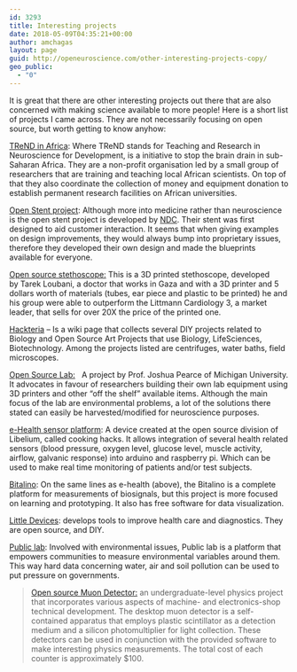 ```yaml
---
id: 3293
title: Interesting projects
date: 2018-05-09T04:35:21+00:00
author: amchagas
layout: page
guid: http://openeuroscience.com/other-interesting-projects-copy/
geo_public:
  - "0"
---
```

It is great that there are other interesting projects out there that are also concerned with making science available to more people! Here is a short list of projects I came across. They are not necessarily focusing on open source, but worth getting to know anyhow:

[TReND in Africa](http://trendinafrica.org/who-are-we/our-mission/): Where TReND stands for Teaching and Research in Neuroscience for Development, is a initiative to stop the brain drain in sub-Saharan Africa. They are a non-profit organisation led by a small group of researchers that are training and teaching local African scientists. On top of that they also coordinate the collection of money and equipment donation to establish permanent research facilities on African universities.

[Open Stent project](https://github.com/cbonsig/open-stent): Although more into medicine rather than neuroscience is the open stent project is developed by [NDC](http://www.nitinol.com/). Their stent was first designed to aid customer interaction. It seems that when giving examples on design improvements, they would always bump into proprietary issues, therefore they developed their own design and made the blueprints available for everyone.

[Open source stethoscope:](https://github.com/GliaX/Stethoscope) This is a 3D printed stethoscope, developed by Tarek Loubani, a doctor that works in Gaza and with a 3D printer and 5 dollars worth of materials (tubes, ear piece and plastic to be printed) he and his group were able to outperform the Littmann Cardiology 3, a market leader, that sells for over 20X the price of the printed one.

[Hackteria](http://hackteria.org/wiki/index.php/Main_Page) &#8211; Is a wiki page that collects several DIY projects related to Biology and Open Source Art Projects that use Biology, LifeSciences, Biotechnology. Among the projects listed are centrifuges, water baths, field microscopes.

[Open Source Lab:](http://www.appropedia.org/Open-source_Lab)   A project by Prof. Joshua Pearce of Michigan University. It advocates in favour of researchers building their own lab equipment using 3D printers and other &#8220;off the shelf&#8221; available items. Although the main focus of the lab are environmental problems, a lot of the solutions there stated can easily be harvested/modified for neuroscience purposes.

[e-Health sensor platform](https://www.cooking-hacks.com/documentation/tutorials/ehealth-biometric-sensor-platform-arduino-raspberry-pi-medical): A device created at the open source division of Libelium, called cooking hacks. It allows integration of several health related sensors (blood pressure, oxygen level, glucose level, muscle activity, airflow, galvanic response) into arduino and raspberry pi. Which can be used to make real time monitoring of patients and/or test subjects.

[Bitalino](http://www.bitalino.com/): On the same lines as e-health (above), the Bitalino is a complete platform for measurements of biosignals, but this project is more focused on learning and prototyping. It also has free software for data visualization.

[Little Devices](http://littledevices.org/research/): develops tools to improve health care and diagnostics. They are open source, and DIY.

[Public lab](http://publiclab.org/): Involved with environmental issues, Public lab is a platform that empowers communities to measure environmental variables around them. This way hard data concerning water, air and soil pollution can be used to put pressure on governments.

> [Open source Muon Detector:](https://arxiv.org/abs/1606.01196) an undergraduate-level physics project that incorporates various aspects of machine- and electronics-shop technical development. The desktop muon detector is a self-contained apparatus that employs plastic scintillator as a detection medium and a silicon photomultiplier for light collection. These detectors can be used in conjunction with the provided software to make interesting physics measurements. The total cost of each counter is approximately $100.